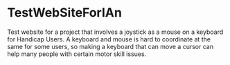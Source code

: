 # TestWebSiteForIAn
Test website for a project that involves a joystick as a mouse on a keyboard for Handicap Users. A keyboard and mouse is hard to coordinate at the same for some users, so making a keyboard
that can move a cursor can help many people with certain motor skill issues.
